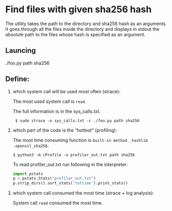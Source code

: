# Find files with given sha256 hash

The utility takes the path to the directory and sha256 hash as an arguments.
It goes through all the files inside the directory and displays in stdout the
absolute path to the files whose hash is specified as an argument.

## Launcing

./foo.py path sha256

## Define:
1) which system call will be used most often (strace):
    
    The most used system call is `read`.
    
    The full information is in the sys_calls.txt.
    
        $ sudo strace -o sys_calls.txt -c ./foo.py path sha256
 
 2) which part of the code is the “hottest” (profiling):
   
    The most time consuming function is `built-in method _hashlib
    .openssl_sha256`. 
    
        $ python3 -m cProfile -o profiler_out.txt path sha256
   
    To read profiler_out.txt run following in the interpreter:
    
    ```python
    import pstats
    p = pstats.Stats("profiler_out.txt")
    p.strip_dirs().sort_stats('tottime').print_stats()
    ```
    
 3) which system call consumed the most time (strace + log analysis):
     
     System call `read` consumed the most time.
     
    